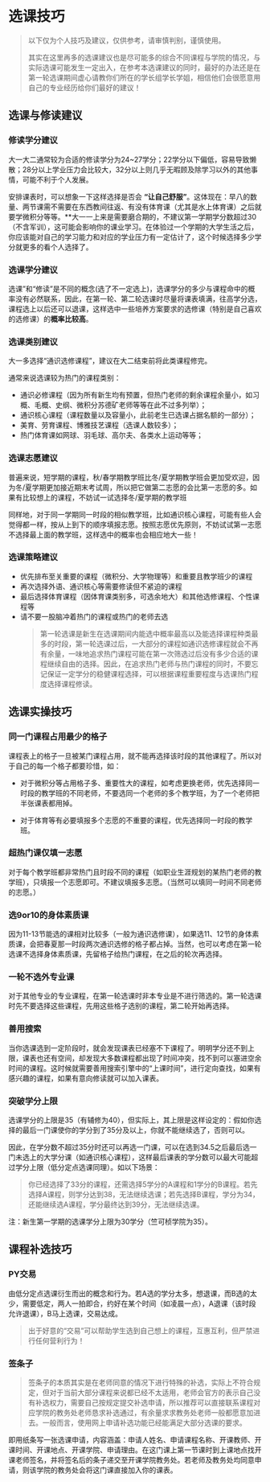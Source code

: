 # 选课技巧

> 以下仅为个人技巧及建议，仅供参考，请审慎判别，谨慎使用。
>
> 其实在这里再多的选课建议也是尽可能多的综合不同课程与学院的情况，与实际选课可能发生一定出入，在参考本选课建议的同时，最好的办法还是在第一轮选课期间虚心请教你们所在的学长组学长学姐，相信他们会很愿意用自己的专业经历给你们最好的建议！

## 选课与修读建议

### 修读学分建议

大一大二通常较为合适的修读学分为24~27学分；22学分以下偏低，容易导致懒散；28分以上学业压力会比较大，32分以上则几乎无暇顾及除学习以外的其他事情，可能不利于个人发展。

安排课表时，可以想象一下这样选择是否会 **“让自己舒服”**。这体现在：早八的数量、两节课需不需要在东西教间往返、有没有体育课（尤其是水上体育课）之后就要学微积分等等。**大一一上来是需要磨合期的，不建议第一学期学分数超过30（不含军训），这可能会影响你的课业学习。在体验过一个学期的大学生活之后，你应该能对自己的学习能力和对应的学业压力有一定估计了，这个时候选择多少学分就更多的看个人选择了。

### 选课学分建议

选课”和“修读”是不同的概念(选了不一定选上)，选课学分的多少与课程命中的概率没有必然联系，因此，在第一轮、第二轮选课时尽量将课表填满，往高学分选，课程选上以后还可以退课，这样选中一些培养方案要求的选修课（特别是自己喜欢的选修课）的**概率比较高**。

### 选课类别建议

大一多选择“通识选修课程”，建议在大二结束前将此类课程修完。

通常来说选课较为热门的课程类别：

- 通识必修课程（因为所有新生均有预置，但热门老师的剩余课程余量小，如习概、毛概、史纲、微积分苏德矿老师等等在此不过多列举）；
- 通识核心课程（课程数量以及容量小，此前老生已选课占据名额的一部分）；
- 美育、劳育课程、博雅技艺课程（选课人数较多）；
- 热门体育课如网球、羽毛球、高尔夫、各类水上运动等等；

### 选课志愿建议

普遍来说，短学期的课程，秋/春学期教学班比冬/夏学期教学班会更加受欢迎，因为冬/夏学期更加接近期末考试周，所以把它做第二志愿的会比第一志愿的多。如果有比较想上的课程，不妨试一试选择冬/夏学期的教学班

同样地，对于同一学期同一时段的相似教学班，比如通识核心课程，可能有些人会觉得都一样，按从上到下的顺序填报志愿。按照志愿优先原则，不妨试试第一志愿不选择最上面的教学班，这样选中的概率也会相应地大一些！

### 选课策略建议

- 优先排布至关重要的课程（微积分、大学物理等）和重要且教学班少的课程
- 再次选择外语、通识核心等需要修读但不紧迫的课程
- 最后选择体育课程（因体育课类别多，可选余地大）和其他选修课程、个性课程等
- 请不要一股脑冲着热门的课程或热门的老师去选
  > 第一轮选课是新生在选课期间内能选中概率最高以及能选择课程种类最多的时段，第一轮选课过后，一大部分的课程如通识选修课程就会不再有余量，一味地追求热门课程可能在第一次筛选过后没有多少合适的课程继续自由的选择。因此，在追求热门老师与热门课程的同时，不要忘记保证一定学分的稳健课程选择，可以根据课程重要程度与选课热门程度选择课程修读。

## 选课实操技巧

### 同一门课程占用最少的格子

课程表上的格子一旦被某门课程占用，就不能再选择该时段的其他课程了。所以对于自己的每一个格子都要珍惜，如：

- 对于微积分等占用格子多、重要性大的课程，如考虑更换老师，优先选择同一时段的教学班的不同老师，不要选同一个老师的多个教学班，为了一个老师把半张课表都用掉。

- 对于体育等有必要填报多个志愿的不重要的课程，优先选择同一时段的教学班。

### 超热门课仅填一志愿

对于每个教学班都非常热门且时段不同的课程（如职业生涯规划的某热门老师的教学班），只填报一个志愿即可。不建议填报多志愿。（当然可以填同一时间不同老师的志愿。）

### 选9or10的身体素质课

因为11-13节能选的课相对比较多（一般为通识选修课），如果选11、12节的身体素质课，会把春夏那一时段两次通识选修的格子都占掉。当然，也可以考虑在第一轮选课不选择身体素质课，先留格子给热门课程，在之后的轮次再选择。

### 一轮不选外专业课

对于其他专业的专业课程，在第一轮选课时非本专业是不进行筛选的。第一轮选课时先不要选择这些课程，先用这些格子选别的课程，第二轮开始再选择。

### 善用搜索

当你选课选到一定阶段时，就会发现课表已经塞不下课程了。明明学分还不到上限，课表也还有空间，却发现大多数课程都出现了时间冲突，找不到可以塞进空余时间的课程。这时候就需要善用搜索引擎中的“上课时间”，进行定向查找，如果有感兴趣的课程，如果有意向修读就可以加入课表。

### 突破学分上限

选课学分的上限是35（有辅修为40），但实际上，其上限是这样设定的：假如你选择的最后一门课使你的学分到了35分及以上，你就不能继续选了，否则可以。

因此，在学分数不超过35分时还可以再选一门课，可以在选到34.5之后最后选一门未选上的大学分课（如通识核心课程），这样最后课表的学分数可以最大可能超过学分上限（低分定点选课同理）。如以下场景：

> 你已经选择了33分的课程，还需选择5学分的A课程和1学分的B课程。若先选择A课程，则学分达到38，无法继续选课；若先选择B课程，学分为34，还能继续选A课程，学分最终达到39分，无法继续选课。

注：新生第一学期的选课学分上限为30学分（竺可桢学院为35）。

## 课程补选技巧

### PY交易

由低分定点选课衍生而出的概念和行为。若A选的学分太多，想退课，而B选的太少，需要低定，两人一拍即合，约好在某个时间（如凌晨一点），A退课（该时段允许退课），B马上选课，交易达成。

> 出于好意的“交易”可以帮助学生选到自己想上的课程，互惠互利，但严禁进行任何营利行为！

### 签条子

> 签条子的本质其实是在老师同意的情况下进行特殊的补选，实际上不符合规定，但对于当前大部分课程来说都已经不太适用，老师会官方的表示自己没有补选权力，需要自己按规定提交补选申请，所以推荐可以直接联系课程对应学院的教务处老师恳求补选通过，有余量求求教务处老师一般都愿意加进去。一般而言，使用网上申请补选功能已经能满足大部分选课的要求。

即用纸条写一张选课申请，内容涵盖：申请人姓名、申请课程名称、开课教师、开课时间、开课地点、开课学院、申请理由。在这门课上第一节课时到上课地点找开课老师签名，并将签名后的条子递交至开课学院教务处。若老师及教务处均同意申请，则该学院的教务处会将这门课直接加入你的课表。

